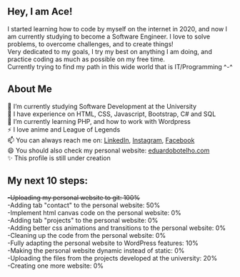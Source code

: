### <h2>Hey, I am Ace!</h2> 
I started learning how to code by myself on the internet in 2020, and now I am currently studying to become a Software Engineer. I love to solve problems, to overcome challenges, and to create things!<br>
Very dedicated to my goals, I try my best on anything I am doing, and practice coding as much as possible on my free time.<br>
Currently trying to find my path in this wide world that is IT/Programming ^-^<br>

<h2>About Me</h2>
🔭 I’m currently studying Software Development at the University<br>
💎 I have experience on HTML, CSS, Javascript, Bootstrap, C# and SQL<br>
🌱 I’m currently learning PHP, and how to work with Wordpress<br>
⚡ I love anime and League of Legends <br>
📫 You can always reach me on: <a href="www.linkedin.com/in/eduardobotelho1029/?locale=en_US" target="_blank">LinkedIn</a>, <a href="https://www.instagram.com/upsxace/" target="_blank">Instagram</a>, <a href="https://www.facebook.com/eduardo1029x" target="_blank">Facebook</a>
<br> 😄 You should also check my personal website: <a href="https://eduardobotelho.com" target="_blank">eduardobotelho.com</a><br>
✨ This profile is still under creation<br>

<h2>My next 10 steps:</h2>
<del>-Uploading my personal website to git: 100% <br></del>
-Adding tab "contact" to the personal website: 50% <br>
-Implement html canvas code on the personal website: 0% <br>
-Adding tab "projects" to the personal website: 0% <br>
-Adding better css animations and transitions to the personal website: 0% <br>
-Cleaning up the code from the personal website: 0% <br>
-Fully adapting the personal website to WordPress features: 10% <br>
-Making the personal website dynamic instead of static: 0% <br>
-Uploading the files from the projects developed at the university: 20% <br>
-Creating one more website: 0%  <br>

<!--
**UPSxACE/UPSxACE** is a ✨ _special_ ✨ repository because its `README.md` (this file) appears on your GitHub profile.

Here are some ideas to get you started:

- 🔭 I’m currently working on ...
- 🌱 I’m currently learning ...
- 👯 I’m looking to collaborate on ...
- 🤔 I’m looking for help with ...
- 💬 Ask me about ...
- 📫 How to reach me: ...
- 😄 Pronouns: ...
- ⚡ Fun fact: ...
-->
